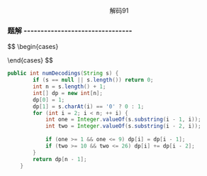 <center>解码91</center>







### 题解  --------------------------------
$$
\begin{cases}
    
\end{cases}
$$
```java 
public int numDecodings(String s) {
		if (s == null || s.length()) return 0;
		int n = s.length() + 1;
		int[] dp = new int[n];
		dp[0] = 1;
		dp[1] = s.charAt(i) == '0' ? 0 : 1;
		for (int i = 2; i < n; ++ i) {
			int one = Integer.valueOf(s.substring(i - 1, i));
			int two = Integer.valueOf(s.substring(i - 2, i));
			
			if (one >= 1 && one <= 9) dp[i] = dp[i - 1];
			if (two >= 10 && two <= 26) dp[i] += dp[i - 2];
		}
		return dp[n - 1];
	}
```